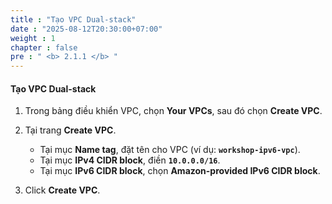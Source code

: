 ```yaml
---
title : "Tạo VPC Dual-stack"
date : "2025-08-12T20:30:00+07:00"
weight : 1
chapter : false
pre : " <b> 2.1.1 </b> "
---
```


#### Tạo VPC Dual-stack

1.  Trong bảng điều khiển VPC, chọn **Your VPCs**, sau đó chọn **Create VPC**.

2.  Tại trang **Create VPC**.
    * Tại mục **Name tag**, đặt tên cho VPC (ví dụ: **`workshop-ipv6-vpc`**).
    * Tại mục **IPv4 CIDR block**, điền **`10.0.0.0/16`**.
    * Tại mục **IPv6 CIDR block**, chọn **Amazon-provided IPv6 CIDR block**.

3.  Click **Create VPC**.


